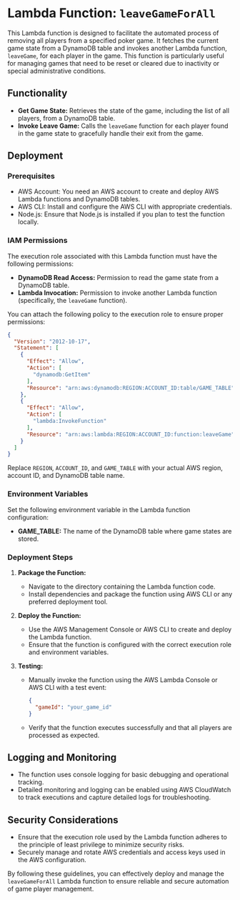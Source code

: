 # Lambda Function: `leaveGameForAll`

This Lambda function is designed to facilitate the automated process of removing all players from a specified poker game. It fetches the current game state from a DynamoDB table and invokes another Lambda function, `leaveGame`, for each player in the game. This function is particularly useful for managing games that need to be reset or cleared due to inactivity or special administrative conditions.

## Functionality

- **Get Game State:** Retrieves the state of the game, including the list of all players, from a DynamoDB table.
- **Invoke Leave Game:** Calls the `leaveGame` function for each player found in the game state to gracefully handle their exit from the game.

## Deployment

### Prerequisites

- AWS Account: You need an AWS account to create and deploy AWS Lambda functions and DynamoDB tables.
- AWS CLI: Install and configure the AWS CLI with appropriate credentials.
- Node.js: Ensure that Node.js is installed if you plan to test the function locally.

### IAM Permissions

The execution role associated with this Lambda function must have the following permissions:
- **DynamoDB Read Access:** Permission to read the game state from a DynamoDB table.
- **Lambda Invocation:** Permission to invoke another Lambda function (specifically, the `leaveGame` function).

You can attach the following policy to the execution role to ensure proper permissions:

```json
{
  "Version": "2012-10-17",
  "Statement": [
    {
      "Effect": "Allow",
      "Action": [
        "dynamodb:GetItem"
      ],
      "Resource": "arn:aws:dynamodb:REGION:ACCOUNT_ID:table/GAME_TABLE"
    },
    {
      "Effect": "Allow",
      "Action": [
        "lambda:InvokeFunction"
      ],
      "Resource": "arn:aws:lambda:REGION:ACCOUNT_ID:function:leaveGame"
    }
  ]
}
```
Replace `REGION`, `ACCOUNT_ID`, and `GAME_TABLE` with your actual AWS region, account ID, and DynamoDB table name.

### Environment Variables

Set the following environment variable in the Lambda function configuration:

- **GAME_TABLE:** The name of the DynamoDB table where game states are stored.

### Deployment Steps

1. **Package the Function:**
   - Navigate to the directory containing the Lambda function code.
   - Install dependencies and package the function using AWS CLI or any preferred deployment tool.

2. **Deploy the Function:**
   - Use the AWS Management Console or AWS CLI to create and deploy the Lambda function.
   - Ensure that the function is configured with the correct execution role and environment variables.

3. **Testing:**
   - Manually invoke the function using the AWS Lambda Console or AWS CLI with a test event:
     ```json
     {
       "gameId": "your_game_id"
     }
     ```
   - Verify that the function executes successfully and that all players are processed as expected.

## Logging and Monitoring

- The function uses console logging for basic debugging and operational tracking.
- Detailed monitoring and logging can be enabled using AWS CloudWatch to track executions and capture detailed logs for troubleshooting.

## Security Considerations

- Ensure that the execution role used by the Lambda function adheres to the principle of least privilege to minimize security risks.
- Securely manage and rotate AWS credentials and access keys used in the AWS configuration.

By following these guidelines, you can effectively deploy and manage the `leaveGameForAll` Lambda function to ensure reliable and secure automation of game player management.